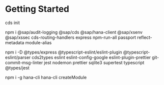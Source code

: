 # Getting Started

cds init

npm i @sap/audit-logging @sap/cds @sap/hana-client @sap/xsenv @sap/xssec cds-routing-handlers express npm-run-all passport reflect-metadata module-alias

npm i -D @types/express @typescript-eslint/eslint-plugin @typescript-eslint/parser cds2types eslint eslint-config-google eslint-plugin-prettier git-commit-msg-linter jest nodemon prettier sqlite3 supertest typescript @types/jest

npm i -g hana-cli
hana-cli createModule
